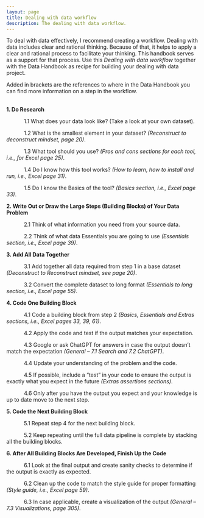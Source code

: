 ```yaml
---
layout: page
title: Dealing with data workflow
description: The dealing with data workflow.
---
```

To deal with data effectively, I recommend creating a workflow. Dealing with data includes clear and rational thinking. Because of that, it helps to apply a clear and rational process to facilitate your thinking. This handbook serves as a support for that process. Use this *Dealing with data workflow* together with the Data Handbook as recipe for building your dealing with data project.

Added in brackets are the references to where in the Data Handbook you can find more information on a step in the workflow.
<br>
<br>

**1. Do Research**

&emsp;&emsp;&emsp; 1.1 What does your data look like? (Take a look at your own dataset).

&emsp;&emsp;&emsp; 1.2 What is the smallest element in your dataset? *(Reconstruct to deconstruct mindset, page 20)*.

&emsp;&emsp;&emsp;   1.3 What tool should you use? *(Pros and cons sections for each tool, i.e., for Excel page 25)*.

&emsp;&emsp;&emsp;   1.4 Do I know how this tool works? *(How to learn, how to install and run, i.e., Excel page 31)*.

&emsp;&emsp;&emsp;   1.5 Do I know the Basics of the tool? *(Basics section, i.e., Excel page 33)*.


**2. Write Out or Draw the Large Steps (Building Blocks) of Your Data Problem**

&emsp;&emsp;&emsp;   2.1 Think of what information you need from your source data.

&emsp;&emsp;&emsp;   2.2 Think of what data Essentials you are going to use *(Essentials section, i.e., Excel page 39)*.

**3. Add All Data Together**

&emsp;&emsp;&emsp;  3.1 Add together all data required from step 1 in a base dataset *(Deconstruct to Reconstruct mindset, see page 20)*.

&emsp;&emsp;&emsp;  3.2 Convert the complete dataset to long format *(Essentials to long section, i.e., Excel page 55)*.

**4. Code One Building Block**

&emsp;&emsp;&emsp;  4.1 Code a building block from step 2 *(Basics, Essentials and Extras sections, i.e., Excel pages 33, 39, 61)*.

&emsp;&emsp;&emsp;  4.2 Apply the code and test if the output matches your expectation.

&emsp;&emsp;&emsp;  4.3 Google or ask ChatGPT for answers in case the output doesn’t match the expectation *(General – 7.1 Search and 7.2 ChatGPT)*.

&emsp;&emsp;&emsp;  4.4 Update your understanding of the problem and the code.

&emsp;&emsp;&emsp;  4.5 If possible, include a “test” in your code to ensure the output is exactly what you expect in the future *(Extras assertions sections)*.

&emsp;&emsp;&emsp;  4.6 Only after you have the output you expect and your knowledge is up to date move to the next step.

**5. Code the Next Building Block**

&emsp;&emsp;&emsp;  5.1 Repeat step 4 for the next building block.

&emsp;&emsp;&emsp;  5.2 Keep repeating until the full data pipeline is complete by stacking all the building blocks.

**6. After All Building Blocks Are Developed, Finish Up the Code**

&emsp;&emsp;&emsp;  6.1 Look at the final output and create sanity checks to determine if the output is exactly as expected.

&emsp;&emsp;&emsp;  6.2 Clean up the code to match the style guide for proper formatting *(Style guide, i.e., Excel page 59)*.

&emsp;&emsp;&emsp;  6.3 In case applicable, create a visualization of the output *(General – 7.3 Visualizations, page 305)*.
